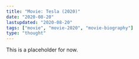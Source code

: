 ```yaml
---
title: "Movie: Tesla (2020)"
date: "2020-08-20"
lastupdated: "2020-08-20"
tags: ["movie", "movie-2020", "movie-biography"]
type: "thought"
---
```


This is a placeholder for now.
